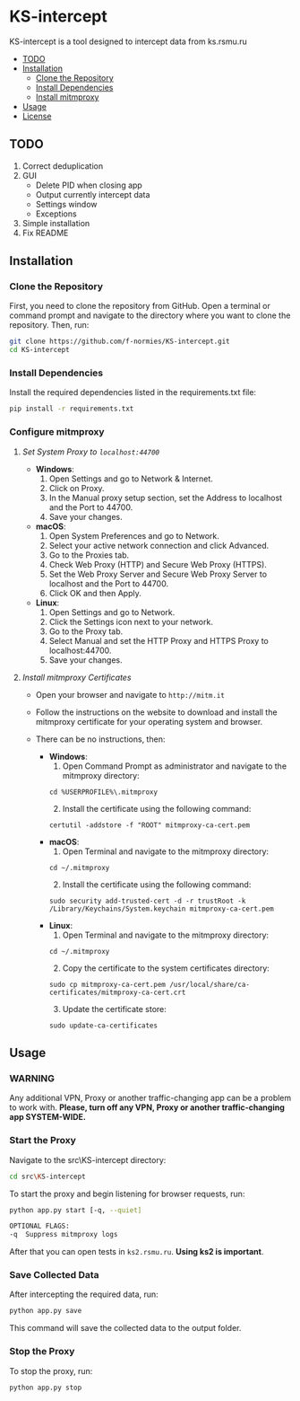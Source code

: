 # KS-intercept
KS-intercept is a tool designed to intercept data from ks.rsmu.ru

- [TODO](#todo)
- [Installation](#installation)
  - [Clone the Repository](#clone-the-repository)
  - [Install Dependencies](#install-dependencies)
  - [Install mitmproxy](#install-mitmproxy)
- [Usage](#usage)
- [License](#license)

## TODO
1. Correct deduplication
2. GUI
    * Delete PID when closing app
    * Output currently intercept data
    * Settings window
    * Exceptions
3. Simple installation
4. Fix README

## Installation
### Clone the Repository

First, you need to clone the repository from GitHub. Open a terminal or command prompt and navigate to the directory where you want to clone the repository. Then, run:

```sh
git clone https://github.com/f-normies/KS-intercept.git
cd KS-intercept
```

### Install Dependencies
Install the required dependencies listed in the requirements.txt file:

```sh
pip install -r requirements.txt
```

### Configure mitmproxy
1. *Set System Proxy to `localhost:44700`*
    * **Windows**:
        1. Open Settings and go to Network & Internet.
        2. Click on Proxy.
        3. In the Manual proxy setup section, set the Address to localhost and the Port to 44700.
        4. Save your changes.
    * **macOS**:
        1. Open System Preferences and go to Network.
        2. Select your active network connection and click Advanced.
        3. Go to the Proxies tab.
        4. Check Web Proxy (HTTP) and Secure Web Proxy (HTTPS).
        5. Set the Web Proxy Server and Secure Web Proxy Server to localhost and the Port to 44700.
        6. Click OK and then Apply.
    * **Linux**:
        1. Open Settings and go to Network.
        2. Click the Settings icon next to your network.
        3. Go to the Proxy tab.
        4. Select Manual and set the HTTP Proxy and HTTPS Proxy to localhost:44700.
        5. Save your changes.

2. *Install mitmproxy Certificates*
    * Open your browser and navigate to `http://mitm.it`
    * Follow the instructions on the website to download and install the mitmproxy certificate for your operating system and browser.
        
    * There can be no instructions, then:
        * **Windows**:
            1. Open Command Prompt as administrator and navigate to the mitmproxy directory: 
            ```
            cd %USERPROFILE%\.mitmproxy
            ```
            2. Install the certificate using the following command:
            ```
            certutil -addstore -f "ROOT" mitmproxy-ca-cert.pem
            ```
        * **macOS**:
            1. Open Terminal and navigate to the mitmproxy directory: 
            ```
            cd ~/.mitmproxy
            ```
            2. Install the certificate using the following command:
            ```
            sudo security add-trusted-cert -d -r trustRoot -k /Library/Keychains/System.keychain mitmproxy-ca-cert.pem
            ```
        * **Linux**:
            1. Open Terminal and navigate to the mitmproxy directory: 
            ```
            cd ~/.mitmproxy
            ```
            2. Copy the certificate to the system certificates directory:
            ```
            sudo cp mitmproxy-ca-cert.pem /usr/local/share/ca-certificates/mitmproxy-ca-cert.crt
            ```
            3. Update the certificate store:
            ```
            sudo update-ca-certificates
            ```

## Usage
### WARNING
Any additional VPN, Proxy or another traffic-changing app can be a problem to work with. **Please, turn off any VPN, Proxy or another traffic-changing app SYSTEM-WIDE.**

### Start the Proxy
Navigate to the src\KS-intercept directory:
```sh
cd src\KS-intercept
```

To start the proxy and begin listening for browser requests, run:
```sh
python app.py start [-q, --quiet] 

OPTIONAL FLAGS:
-q  Suppress mitmproxy logs
```

After that you can open tests in `ks2.rsmu.ru`. **Using ks2 is important**.

### Save Collected Data
After intercepting the required data, run:

```sh
python app.py save
```

This command will save the collected data to the output folder.

### Stop the Proxy
To stop the proxy, run:

```sh
python app.py stop
```